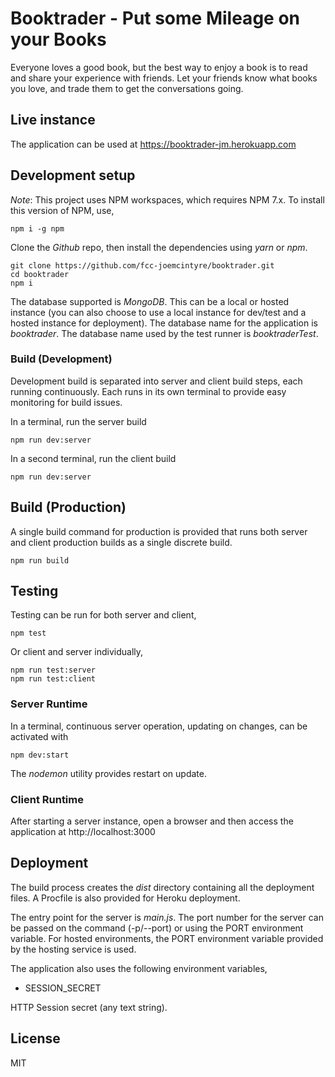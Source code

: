 # Booktrader - Put some Mileage on your Books

Everyone loves a good book, but the best way to enjoy a book is to read and
share your experience with friends. Let your friends know what books you
love, and trade them to get the conversations going.

## Live instance

The application can be used at https://booktrader-jm.herokuapp.com

## Development setup

*Note*: This project uses NPM workspaces, which requires NPM 7.x. To install
this version of NPM, use,

```
npm i -g npm
```

Clone the *Github* repo, then install the dependencies using *yarn* or *npm*.

```
git clone https://github.com/fcc-joemcintyre/booktrader.git
cd booktrader
npm i
```

The database supported is *MongoDB*. This can be a local or hosted instance (you
can also choose to use a local instance for dev/test and a hosted instance for
deployment). The database name for the application is *booktrader*. The database
name used by the test runner is *booktraderTest*.

### Build (Development)

Development build is separated into server and client build steps, each running
continuously. Each runs in its own terminal to provide easy monitoring for build
issues.

In a terminal, run the server build

```
npm run dev:server
```

In a second terminal, run the client build

```
npm run dev:server
```

## Build (Production)

A single build command for production is provided that runs both server and
client production builds as a single discrete build.

```
npm run build
```

## Testing

Testing can be run for both server and client,

```
npm test
```

Or client and server individually,

```
npm run test:server
npm run test:client
```

### Server Runtime

In a terminal, continuous server operation, updating on changes, can be activated with

```
npm dev:start
```

The *nodemon* utility provides restart on update.

### Client Runtime

After starting a server instance, open a browser and then access the
application at http://localhost:3000

## Deployment

The build process creates the *dist* directory containing all the deployment
files. A Procfile is also provided for Heroku deployment.

The entry point for the server is *main.js*.
The port number for the server can be passed on the command (-p/--port) or using
the PORT environment variable. For hosted environments, the PORT environment
variable provided by the hosting service is used.

The application also uses the following environment variables,

- SESSION_SECRET

HTTP Session secret (any text string).

## License
MIT
